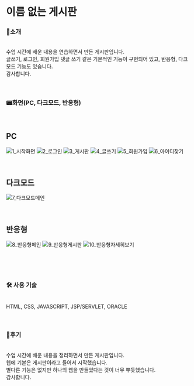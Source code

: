 # 이름 없는 게시판

### 📣소개
<br>
수업 시간에 배운 내용을 연습하면서 만든 게시판입니다.<br>
글쓰기, 로그인, 회원가입 댓글 쓰기 같은 기본적인 기능이 구현되어 있고, 반응형, 다크모드 기능도 있습니다.<br>
감사합니다.

<br>
<br>
<br>

### 📟화면(PC, 다크모드, 반응형)
<br>

## PC
![1_시작화면](https://user-images.githubusercontent.com/41726750/109454202-1079cc00-7a97-11eb-84fc-2d73c054d28e.png)
![2_로그인](https://user-images.githubusercontent.com/41726750/109454209-12438f80-7a97-11eb-9361-4e4ec06a351b.png)
![3_게시판](https://user-images.githubusercontent.com/41726750/109454212-12438f80-7a97-11eb-8215-792e8266c31c.png)
![4_글쓰기](https://user-images.githubusercontent.com/41726750/109454218-1374bc80-7a97-11eb-96a6-2ac4f42a6029.png)
![5_회원가입](https://user-images.githubusercontent.com/41726750/109454215-12dc2600-7a97-11eb-9393-3970c7d2737d.png)
![6_아이디찾기](https://user-images.githubusercontent.com/41726750/109454216-12dc2600-7a97-11eb-83bd-b62a04967feb.png)

<br>

## 다크모드
![7_다크모드메인](https://user-images.githubusercontent.com/41726750/109454219-140d5300-7a97-11eb-9731-e18c394b16f6.png)

<br>

## 반응형
![8_반응형메인](https://user-images.githubusercontent.com/41726750/109454417-8c741400-7a97-11eb-937c-dbbb26ff390e.png)
![9_반응형게시판](https://user-images.githubusercontent.com/41726750/109454424-90079b00-7a97-11eb-9f4d-4958a604a808.png)
![10_반응형자세히보기](https://user-images.githubusercontent.com/41726750/109454430-91d15e80-7a97-11eb-8d3f-18bc71992889.png)

<br>
<br>
<br>

### 🛠 사용 기술
<br>
HTML, CSS, JAVASCRIPT, JSP/SERVLET, ORACLE

<br>
<br>
<br>

### 🚩후기
<br>
수업 시간에 배운 내용을 정리하면서 만든 게시판입니다.<br>
웹에 기본은 게시판이라고 들어서 시작했습니다.<br>
별다른 기능은 없지만 하나의 웹을 만들었다는 것이 너무 뿌듯했습니다.<br>
감사합니다.<br>
